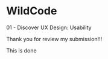 # WildCode

01 - Discover UX Design: Usability

Thank you for review my submission!!!

This is done
